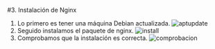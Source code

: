 #3. Instalación de Nginx

1. Lo primero es tener una máquina Debian actualizada.
![ aptupdate ]()
2. Seguido instalamos el paquete de nginx.
![ install ]()
3. Comprobamos que la instalación es correcta.
![ comprobacion ]()
